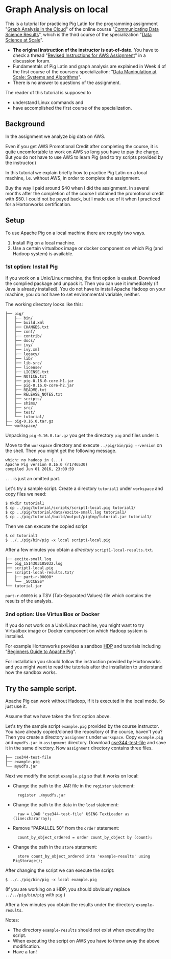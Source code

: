 # Graph Analysis on local 

This is a tutorial for practicing Pig Latin for the programming assignment 
"[Graph Analysis in the Cloud](https://github.com/uwescience/datasci_course_materials/blob/master/assignment4/assignment4.md)"
of the online course 
"[Communicating Data Science Results](https://www.coursera.org/learn/data-results/)",
which is the third course of the specialization 
"[Data Science at Scale](https://www.coursera.org/specializations/data-science)". 

- **The original instruction of the instructor is out-of-date.**
  You have to check a thread 
  "[Revised Instructions for AWS Assignment](https://www.coursera.org/learn/data-results/discussions/weeks/3/threads/BKIe94xzEea29BIY1fPlKQ)"
  in a discussion forum.
- Fundamentals of Pig Latin and graph analysis are explained in Week 4 of 
  the first course of the coursera specialization:
  "[Data Manipulation at Scale: Systems and Algorithms](https://www.coursera.org/learn/data-manipulation/)".
- There is no answer to questions of the assignment. 

The reader of this tutorial is supposed to 

- understand Linux commands and 
- have accomplished the first course of the specialization.

## Background 

In the assignment we analyze big data on AWS.

Even if you get AWS Promotional Credit after completing the course, it is
quite uncomfortable to work on AWS so long you have to pay the charge.
But you do not have to use AWS to learn Pig (and to try scripts provided
by the instructor.)

In this tutorial we explain briefly how to practice Pig Latin on a local
machine, i.e. without AWS, in order to complete the assignment.

Buy the way I paid around $40 when I did the assignment. In several months 
after the completion of the course I obtained the promotional credit with 
$50. I could not be payed back, but I made use of it when I practiced for 
a Hortonworks certification.

## Setup 

To use Apache Pig on a local machine there are roughly two ways.

1. Install Pig on a local machine. 
2. Use a certain virtualbox image or docker component on which Pig 
   (and Hadoop system) is available. 

### 1st option: Install Pig 

If you work on a Unix/Linux machine, the first option is easiest. 
Download the complied package and unpack it. Then you can use it 
immediately (if Java is already installed). You do not have to 
install Apache Hadoop on your machine, you do not have to set 
environmental variable, neither.

The working directory looks like this:

	├── pig/
	│   ├── bin/
	│   ├── build.xml
	│   ├── CHANGES.txt
	│   ├── conf/
	│   ├── contrib/
	│   ├── docs/
	│   ├── ivy/
	│   ├── ivy.xml
	│   ├── legacy/
	│   ├── lib/
	│   ├── lib-src/
	│   ├── license/
	│   ├── LICENSE.txt
	│   ├── NOTICE.txt
	│   ├── pig-0.16.0-core-h1.jar
	│   ├── pig-0.16.0-core-h2.jar
	│   ├── README.txt
	│   ├── RELEASE_NOTES.txt
	│   ├── scripts/
	│   ├── shims/
	│   ├── src/
	│   ├── test/
	│   └── tutorial/
	├── pig-0.16.0.tar.gz
	└── workspace/

Unpacking `pig-0.16.0.tar.gz` you get the directory `pig` and files under
it.

Move to the `workspace` directory and execute `../pig/bin/pig --version` 
on the shell. Then you might get the following message. 

	which: no hadoop in (...)
	Apache Pig version 0.16.0 (r1746530) 
	compiled Jun 01 2016, 23:09:59

`...` is just an omitted part. 

Let's try a sample script. Create a directory `tutorial1` under `workspace`
and copy files we need:

	$ mkdir tutorial1 
	$ cp ../pig/tutorial/scripts/script1-local.pig tutorial1/
	$ cp ../pig/tutorial/data/excite-small.log tutorial1/
	$ cp ../pig/tutorial/build/output/pigtmp/tutorial.jar tutorial1/

Then we can execute the copied script 

	$ cd tutorial1 
	$ ../../pig/bin/pig -x local script1-local.pig 

After a few minutes you obtain a *directory* `script1-local-results.txt`.

	├── excite-small.log
	├── pig_1514303185032.log
	├── script1-local.pig
	├── script1-local-results.txt/
	│   ├── part-r-00000*
	│   └── _SUCCESS*
	└── tutorial.jar

`part-r-00000` is a TSV (Tab-Separated Values) file which contains 
the results of the analysis.

### 2nd option: Use VirtualBox or Docker

If you do not work on a Unix/Linux machine, you might want to try 
Virtualbox image or Docker component on which Hadoop system is installed.

For example Hortonworks provides a sandbox 
[HDP](https://hortonworks.com/downloads/) and tutorials including
"[Beginners Guide to Apache Pig](https://hortonworks.com/tutorial/beginners-guide-to-apache-pig/)".

For installation you should follow the instruction provided by Hortonworks
and you might want to read the tutorials after the installation to 
understand how the sandbox works.

## Try the sample script. 

Apache Pig can work without Hadoop, if it is executed in the local mode.
So just use it.

Assume that we have taken the first option above. 

Let's try the sample script `example.pig` provided by the course instructor.
You have already copied/cloned the repository of the course, haven't you? 
Then you create a directory `assignment` under `workspace`. Copy 
`example.pig` and `myudfs.jar` in `assignment` directory. Download 
[cse344-test-file](http://uw-cse-344-oregon.aws.amazon.com.s3.amazonaws.com/cse344-test-file)
and save it in the same directory. Now `assignment` directory contains 
three files.

	├── cse344-test-file
	├── example.pig
	└── myudfs.jar

Next we modify the script `example.pig` so that it works on local:

- Change the path to the JAR file in the `register` statement:

    	register ./myudfs.jar

- Change the path to the data in the `load` statement:

	    raw = LOAD 'cse344-test-file' USING TextLoader as (line:chararray);

- Remove "PARALLEL 50" from the `order` statement: 

	    count_by_object_ordered = order count_by_object by (count);

- Change the path in the `store` statement: 

    	store count_by_object_ordered into 'example-results' using PigStorage();

After changing the script we can execute the script:

	$ ../../pig/bin/pig -x local example.pig
	
(If you are working on a HDP, you should obviously replace 
`../../pig/bin/pig` with `pig`.)

After a few minutes you obtain the results under the directory 
`example-results`. 

Notes: 

- The directory `example-results` should not exist when executing the
  script. 
- When executing the script on AWS you have to throw away the above 
  modification. 
- Have a fan!
